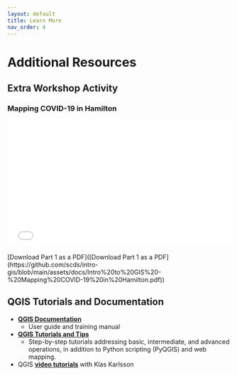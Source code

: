 ```yaml
---
layout: default
title: Learn More
nav_order: 4
---
```


<!-- Edit the content below for the workshop in question. Once you're ready to publish, remove the comment characters e.g. "<!--" at the start and end -->

# Additional Resources

## Extra Workshop Activity

### Mapping COVID-19 in Hamilton
<div style="position:relative;padding-top:56.25%;">
<iframe src="//docs.google.com/viewer?url=https://github.com/scds/intro-gis/blob/main/assets/docs/Intro%20to%20GIS%20-%20Mapping%20COVID-19%20in%20Hamilton.pdf?dl=0&hl=en_US&embedded=true" class="gde-frame" style="position:absolute;top:0;left:0;width:100%;height:100%;border:none;" scrolling="no"></iframe>
</div>
<br />
[Download Part 1 as a PDF]([Download Part 1 as a PDF](https://github.com/scds/intro-gis/blob/main/assets/docs/Intro%20to%20GIS%20-%20Mapping%20COVID-19%20in%20Hamilton.pdf))

## QGIS Tutorials and Documentation

- **[QGIS Documentation](https://qgis.org/en/docs/index.html)**
  - User guide and training manual
- **[QGIS Tutorials and Tips](http://www.qgistutorials.com/en/)**
  - Step-by-step tutorials addressing basic, intermediate, and advanced operations, in addition to Python scripting (PyQGIS) and web mapping.
- QGIS **[video tutorials](https://www.youtube.com/channel/UCxs7cfMwzgGZhtUuwhny4-Q)** with Klas Karlsson
